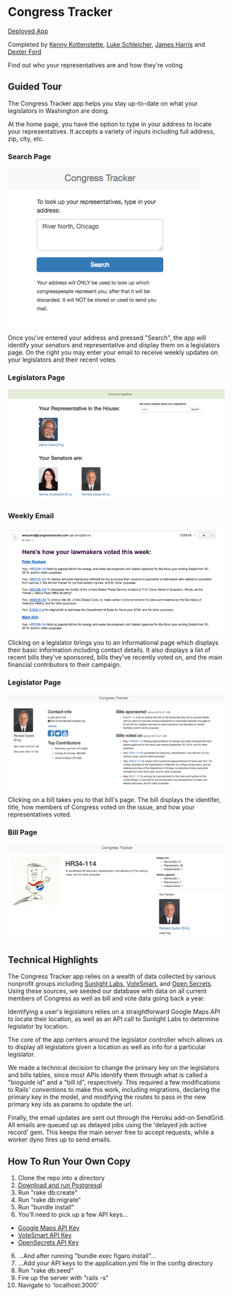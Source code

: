 # Congress Tracker

[Deployed App](https://congress-tracking-app.herokuapp.com)

Completed by [Kenny Kottenstette](https://github.com/kotten1), [Luke Schleicher](https://github.com/luke-schleicher), [James Harris](https://github.com/DawnPaladin) and [Dexter Ford](https://github.com/dexterford77)

Find out who your representatives are and how they're voting

## Guided Tour

The Congress Tracker app helps you stay up-to-date on what your legislators in Washington are doing.

At the home page, you have the option to type in your address to locate your representatives. It accepts a variety of inputs including full address, zip, city, etc.

### Search Page

![Searching For Legislators Based On Location](public/search.png)

Once you've entered your address and pressed "Search", the app will identify your senators and representative and display them on a legislators page. On the right you may enter your email to receive weekly updates on your legislators and their recent votes.

### Legislators Page

![Displaying Legislators](public/results.png)

### Weekly Email

![Weekly Email](public/email.png)

Clicking on a legislator brings you to an informational page which displays their basic information including contact details. It also displays a list of recent bills they've sponsored, bills they've recently voted on, and the main financial contributors to their campaign.

### Legislator Page

![Displaying a Legislator](public/legislator.png)

Clicking on a bill takes you to that bill's page. The bill displays the identifer, title, how members of Congress voted on the issue, and how your representatives voted.

### Bill Page

![Displaying Bill Data](public/bill.png)

## Technical Highlights

The Congress Tracker app relies on a wealth of data collected by various nonprofit groups including [Sunlight Labs](https://sunlightlabs.github.io/congress/), [VoteSmart](http://votesmart.org/), and [Open Secrets](https://www.opensecrets.org/api/admin/index.php). Using these sources, we seeded our database with data on all current members of Congress as well as bill and vote data going back a year.

Identifying a user's legislators relies on a straightforward Google Maps API to locate their location, as well as an API call to Sunlight Labs to determine legislator by location.

The core of the app centers around the legislator controller which allows us to display all legislators given a location as well as info for a particular legislator.

We made a technical decision to change the primary key on the legislators and bills tables, since most APIs identify them through what is called a "bioguide id" and a "bill id", respectively. This required a few modifications to Rails' conventions to make this work, including migrations, declaring the primary key in the model, and modifying the routes to pass in the new primary key ids as params to update the url.

Finally, the email updates are sent out through the Heroku add-on SendGrid. All emails are queued up as delayed jobs using the 'delayed job active record' gem. This keeps the main server free to accept requests, while a worker dyno fires up to send emails.

## How To Run Your Own Copy

1. Clone the repo into a directory
2. [Download and run Postgresql](https://www.postgresql.org/download/)
3. Run "rake db:create"
4. Run "rake db:migrate"
5. Run "bundle install"
5. You'll need to pick up a few API keys...
  - [Google Maps API Key](https://developers.google.com/maps/documentation/geocoding/intro)
  - [VoteSmart API Key](http://votesmart.org/share/api#.WF1d47YrIRU)
  - [OpenSecrets API Key](https://www.opensecrets.org/api/admin/index.php?function=signup)
6. ...And after running "bundle exec figaro install"...
7. ...Add your API keys to the application.yml file in the config directory
8. Run "rake db:seed"
9. Fire up the server with "rails -s"
10. Navigate to 'localhost:3000'
